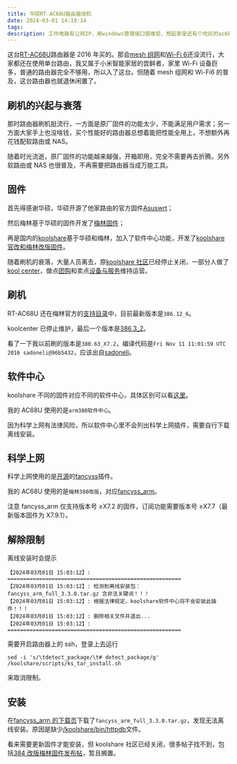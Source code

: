 ```yaml
---
title: 华硕RT-AC68U路由器烧机
date: 2024-03-01 14:19:14
tags:
description: 工作电脑有公网IP，用windows管理端口很难受，想起家里还有个吃灰的ac68u，拿来废物利用一下。
---
```


这台[RT-AC68U](https://www.asus.com.cn/networking-iot-servers/wifi-routers/asus-wifi-routers/rtac68u/)路由器是 2016 年买的。那会[mesh 组网](https://en.wikipedia.org/wiki/Wireless_mesh_network)和[Wi-Fi 6](https://zh.wikipedia.org/wiki/Wi-Fi_6)还没流行，大家都还在使用单台路由，我又属于小米智能家居的尝鲜者，家里 Wi-Fi 设备巨多，普通的路由器完全不够用，所以入了这台。但随着 mesh 组网和 Wi-Fi6 的普及，这台路由器也就退休闲置了。

## 刷机的兴起与衰落

那时路由器刷机挺流行，一方面是原厂固件的功能太少，不能满足用户需求；另一方面大家手上也没啥钱，买个性能好的路由器总想着能把性能全用上，不想额外再花钱配软路由或 NAS。

随着时光流逝，原厂固件的功能越来越强，开箱即用，完全不需要再去折腾。另外软路由或 NAS 也很普及，不再需要把路由器当成万能工具。

## 固件

首先得感谢华硕，华硕开源了他家路由的官方固件[Asuswrt](https://routerkb.asuscomm.com/?page_id=9&lang=en)；

然后梅林基于华硕的固件开发了[梅林固件](https://www.asuswrt-merlin.net/)；

再是国内的[koolshare](https://github.com/koolshare)基于华硕和梅林，加入了软件中心功能，开发了[koolshare 官改和梅林改版固件](https://www.koolcenter.com/fw)。

随着刷机的衰落，大量人员离去，原[koolshare 社区](https://koolshare.cn)已经停止关闭，一部分人做了[kool center](https://www.koolcenter.com/posts/1)，做点[团购](https://www.koolcenter.com/category/announce)和卖点[设备与服务](https://www.linkease.com/about)维持运营。

## 刷机

RT-AC68U 还在梅林官方的[支持目录](https://www.asuswrt-merlin.net/about)中，目前最新版本是`386.12_6`。

koolcenter 已停止维护，最后一个版本是[386.3_2](https://www.koolcenter.com/posts/38)。

看了一下我以前刷的版本是`380.63_X7.2`，编译代码是`Fri Nov 11 11:01:59 UTC 2016 sadoneli@96b5432`，应该出自[sadoneli](https://github.com/sadoneli)。

## 软件中心

koolshare 不同的固件对应不同的软件中心，具体区别可以看[这里](https://github.com/koolshare/armsoft?tab=readme-ov-file#koolshare%E5%87%A0%E4%B8%AA%E7%89%88%E6%9C%AC%E7%9A%84%E8%BD%AF%E4%BB%B6%E4%B8%AD%E5%BF%83%E5%8C%BA%E5%88%AB)。

我的 AC68U 使用的是`arm380软件中心`。

因为科学上网有法律风险，所以软件中心里不会列出科学上网插件，需要自行下载离线安装。

## 科学上网

科学上网使用的是[开源](https://github.com/hq450/fancyss)的[fancyss](https://hq450.github.io/fancyss/)插件。

我的 AC68U 使用的是`梅林380改版`，对应[fancyss_arm](https://hq450.github.io/fancyss/#fancyss_arm%E5%81%9C%E6%AD%A2%E7%BB%B4%E6%8A%A4)。

注意 fancyss_arm 仅支持版本号 ≥X7.2 的固件，订阅功能需要版本号 ≥X7.7（最新版本固件为 X7.9.1）。

## 解除限制

离线安装时会提示

```
【2024年03月01日 15:03:12】: =======================================================
【2024年03月01日 15:03:12】: 检测到离线安装包：fancyss_arm_full_3.3.0.tar.gz 含非法关键词！！！
【2024年03月01日 15:03:12】: 根据法律规定，koolshare软件中心将不会安装此插件！！！
【2024年03月01日 15:03:12】: 删除相关文件并退出...
【2024年03月01日 15:03:12】: =======================================================
```

需要开启路由器上的 ssh，登录上去运行

```
sed -i 's/\tdetect_package/\t# detect_package/g' /koolshare/scripts/ks_tar_install.sh
```

来取消限制。

## 安装

在[fancyss_arm 的下载页](https://github.com/hq450/fancyss_history_package/tree/master/fancyss_arm)下载了`fancyss_arm_full_3.3.0.tar.gz`，发现无法离线安装。原因是缺少[/koolshare/bin/httpdb](https://github.com/hq450/fancyss/blob/3.0/fancyss/install.sh#L46)文件。

看来需要更新固件才能安装，但 koolshare 社区已经关闭，很多帖子找不到，包括[384 改版梅林固件发布帖](https://koolshare.cn/thread-164857-1-2.html)，暂且搁置。
